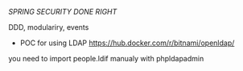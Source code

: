 *SPRING SECURITY DONE RIGHT*

DDD, modulariry, events
+ POC for using LDAP
https://hub.docker.com/r/bitnami/openldap/


you need to import people.ldif manualy with phpldapadmin